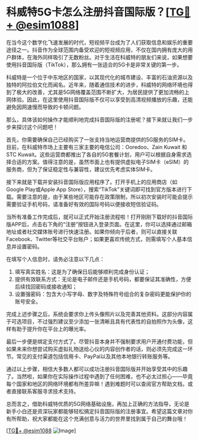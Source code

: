 # 科威特5G卡怎么注册抖音国际版？[[TG💪+ @esim1088](https://t.me/s/esim1088)]

在当今这个数字化飞速发展的时代，短视频平台成为了人们获取信息和娱乐的重要途径之一。抖音作为全球范围内备受欢迎的短视频应用，不仅在国内拥有庞大的用户群体，在海外同样吸引了无数粉丝。对于生活在科威特的朋友们来说，如果想要使用抖音国际版（TikTok），那么拥有一张适合的5G卡是非常关键的第一步。

科威特是一个位于中东地区的国家，以其现代化的城市建设、丰富的石油资源以及独特的阿拉伯文化而闻名。近年来，随着通信技术的进步，科威特的网络环境也得到了极大的改善，尤其是5G网络覆盖范围不断扩大，为居民提供了更加流畅的上网体验。因此，在这里使用抖音国际版不仅可以享受到高清视频播放的乐趣，还能避免因网速慢而导致的卡顿问题。

那么，具体该如何操作才能顺利地完成抖音国际版的注册呢？接下来就让我们一步步来探讨这个问题吧！

首先，你需要确保自己已经购买了一张支持当地运营商提供的5G服务的SIM卡。目前，在科威特市场上主要有三家主要的电信公司：Ooredoo、Zain Kuwait 和 STC Kuwait。这些运营商都推出了各自的5G套餐计划，用户可以根据自身需求选择合适的方案。值得注意的是，虽然市面上也有提供虚拟电子SIM卡（eSIM）的服务商，但为了保证稳定性与兼容性，建议优先考虑实体SIM卡。

接下来就是下载并安装抖音国际版应用程序了。打开手机上的应用商店（如Google Play或Apple App Store），搜索“TikTok”关键词即可找到官方版本进行下载。需要注意的是，由于某些地区可能存在政策限制，所以初次安装时可能会提示需要验证手机号码，请准备好有效的国际号码以便接收短信验证码。

当所有准备工作完成后，就可以正式开始注册流程啦！打开刚刚下载好的抖音国际版APP后，点击右下角的“注册”按钮进入登录页面。在这里，你可以选择通过邮箱地址或者社交媒体账号进行快速注册。如果你倾向于后者，则可以直接关联Facebook、Twitter等社交平台账户；如果更喜欢传统方式，则需填写个人基本信息并设置密码。

在填写个人信息时，请务必注意以下几点：
1. 填写真实姓名：这是为了确保日后能够顺利完成身份认证；
2. 提供有效联系方式：无论是电子邮件还是手机号码，都要保证其准确性，方便后续找回密码或接收通知；
3. 设置强密码：包含大小写字母、数字及特殊符号组合的复杂密码更能保护你的账号安全。

完成上述步骤之后，系统会要求你上传头像照片以及完善其他资料。这部分内容属于可选项目，不过强烈建议至少添加一张清晰且具有代表性的自拍照作为头像，这样有助于提升你在平台上的曝光率。

最后一步便是绑定支付方式了。尽管抖音本身并不强制要求用户开通付费功能，但如果未来你想尝试购买虚拟礼物送给心仪的内容创作者的话，则必须先完成这一环节。常见的支付渠道包括信用卡、PayPal以及其他本地银行转账服务等。

通过以上步骤，相信大多数人都可以成功注册抖音国际版并开始享受其中的乐趣了。当然啦，如果你在实际操作过程中遇到了任何困难，也不必太过担心——毕竟每个国家和地区的网络环境都有所差异嘛！遇到难题时可以查阅官方帮助文档，或者直接联系客服寻求技术支持。

总而言之，借助科威特优质的5G网络基础设施，再加上正确的方法指导，无论是新手小白还是资深玩家都能够轻松搞定抖音国际版的注册事宜。希望这篇文章对你有所帮助，祝大家都能在这个充满创意与活力的世界里找到属于自己的舞台哦！

[[TG💪+ @esim1088](https://t.me/s/esim1088) ![Image](https://i.postimg.cc/4NQfJmqS/Snipaste-2025-05-13-00-14-12.png)]